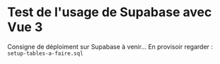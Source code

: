 # Test de l'usage de Supabase avec Vue 3

Consigne de déploiment sur Supabase à venir...
En provisoir regarder : `setup-tables-a-faire.sql`
